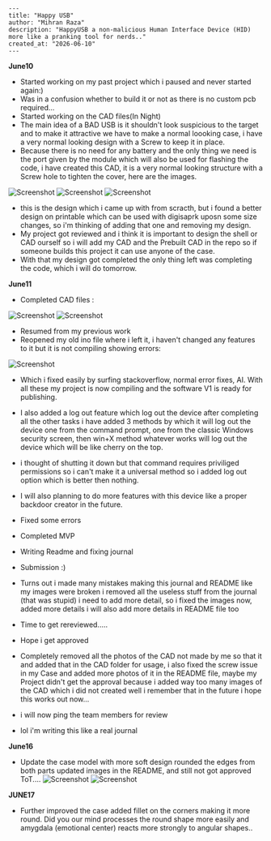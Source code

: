 ```
---
title: "Happy USB"
author: "Mihran Raza"
description: "HappyUSB a non-malicious Human Interface Device (HID) more like a pranking tool for nerds.."
created_at: "2026-06-10"
---
```

**June10**

- Started working on my past project which i paused and never started again:)
- Was in a confusion whether to build it or not as there is no custom pcb required...
- Started working on the CAD files(In Night)
- The main idea of a BAD USB is it shouldn't look suspicious to the target and to make it attractive we have to make a normal loooking case, i have a very normal looking design with a Screw to keep it in place.
- Because there is no need for any battery and the only thing we need is the port given by the module which will also be used for flashing the code, i have created this CAD, it is a very normal looking structure with a Screw hole to tighten the cover, here are the images.

![Screenshot](Assets/mycad.jpg)
![Screenshot](Assets/mycad1.jpg)
![Screenshot](Assets/mycad2.jpg)

- this is the design which i came up with from scracth, but i found a better design on printable which can be used with digisaprk uposn some size changes, so i'm thinking of adding that one and removing my design.
- My project got reviewed and i think it is important to design the shell or CAD ourself so i will add my CAD and the Prebuilt CAD in the repo so if someone builds this project it can use anyone of the case.
- With that my design got completed the only thing left was completing the code, which i will do tomorrow. 


**June11**

- Completed CAD files :




![Screenshot](Assets/mycad2.jpg)
![Screenshot](Assets/mycad1.jpg)

- Resumed from my previous work
- Reopened my old ino file where i left it, i haven't changed any features to it but it is not compiling showing errors:
  
![Screenshot](Assets/error.jpg)

- Which i fixed easily by surfing stackoverflow, normal error fixes, AI. With all these my project is now compiling and the software V1 is ready for publishing.
- I also added a log out feature which log out the device after completing all the other tasks i have added 3 methods by which it will log out the device one from the command prompt, one from the classic Windows security screen, then win+X method whatever works will log out the device which will be like cherry on the top.
- i thought of shutting it down but that command requires priviliged permissions so i can't make it a universal method so i added log out option which is better then nothing.
- I will also planning to do more features with this device like a proper backdoor creator in the future.
- Fixed some errors 
- Completed MVP
- Writing Readme and fixing journal
- Submission :)
- Turns out i made many mistakes making this journal and README like my images were broken i removed all the useless stuff from the journal (that was stupid) i need to add more detail, so i fixed the images now, added more details i will also add more details in README file too
- Time to get rereviewed.....
- Hope i get approved 

- Completely removed all the photos of the CAD not made by me so that it and added that in the CAD folder for usage, i also fixed the screw issue in my Case and added more photos of it in the README file, maybe my Project didn't get the approval because i added way too many images of the CAD which i did not created well i remember that in the future i hope this works out now...
- i will now ping the team members for review
- lol i'm writing this like a real journal 

**June16**
- Update the case model with more soft design rounded the edges from both parts updated images in the README, and still not got approved ToT....
![Screenshot](Assets/newcad3.png)
![Screenshot](Assets/newcad4.png) 

**JUNE17**

- Further improved the case added fillet on the corners making it more round. Did you our mind processes the round shape more easily and amygdala (emotional center) reacts more strongly to angular shapes..

